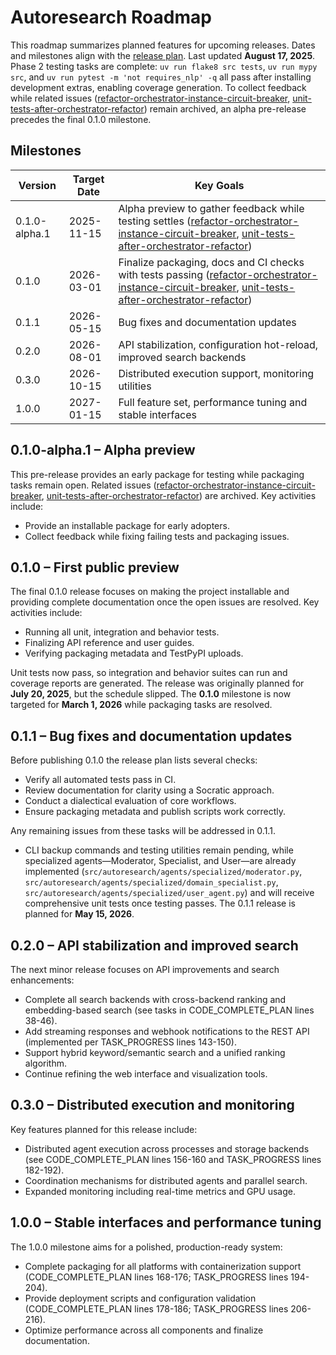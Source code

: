 # Autoresearch Roadmap

This roadmap summarizes planned features for upcoming releases. Dates and milestones align with the [release plan](docs/release_plan.md).
Last updated **August 17, 2025**.
Phase 2 testing tasks are complete: `uv run flake8 src tests`,
`uv run mypy src`, and `uv run pytest -m 'not requires_nlp' -q` all pass after
installing development extras, enabling coverage generation. To collect
feedback while related issues
([refactor-orchestrator-instance-circuit-breaker](issues/archive/refactor-orchestrator-instance-circuit-breaker.md),
[unit-tests-after-orchestrator-refactor](issues/archive/unit-tests-after-orchestrator-refactor.md))
remain archived, an alpha pre-release precedes the final 0.1.0 milestone.
## Milestones

| Version | Target Date | Key Goals |
| ------- | ----------- | --------- |
| 0.1.0-alpha.1 | 2025-11-15 | Alpha preview to gather feedback while testing settles ([refactor-orchestrator-instance-circuit-breaker](issues/archive/refactor-orchestrator-instance-circuit-breaker.md), [unit-tests-after-orchestrator-refactor](issues/archive/unit-tests-after-orchestrator-refactor.md)) |
| 0.1.0 | 2026-03-01 | Finalize packaging, docs and CI checks with tests passing ([refactor-orchestrator-instance-circuit-breaker](issues/archive/refactor-orchestrator-instance-circuit-breaker.md), [unit-tests-after-orchestrator-refactor](issues/archive/unit-tests-after-orchestrator-refactor.md)) |
| 0.1.1 | 2026-05-15 | Bug fixes and documentation updates |
| 0.2.0 | 2026-08-01 | API stabilization, configuration hot-reload, improved search backends |
| 0.3.0 | 2026-10-15 | Distributed execution support, monitoring utilities |
| 1.0.0 | 2027-01-15 | Full feature set, performance tuning and stable interfaces |

## 0.1.0-alpha.1 – Alpha preview

This pre-release provides an early package for testing while packaging tasks
remain open. Related issues
([refactor-orchestrator-instance-circuit-breaker](issues/archive/refactor-orchestrator-instance-circuit-breaker.md),
[unit-tests-after-orchestrator-refactor](issues/archive/unit-tests-after-orchestrator-refactor.md)) are archived. Key activities
include:

- Provide an installable package for early adopters.
- Collect feedback while fixing failing tests and packaging issues.

## 0.1.0 – First public preview

The final 0.1.0 release focuses on making the project installable and
providing complete documentation once the open issues are resolved. Key
activities include:

- Running all unit, integration and behavior tests.
- Finalizing API reference and user guides.
- Verifying packaging metadata and TestPyPI uploads.

Unit tests now pass, so integration and behavior suites can run and coverage
reports are generated. The release was originally planned for **July 20, 2025**, but
the schedule slipped. The **0.1.0** milestone is now targeted for **March 1, 2026**
while packaging tasks are resolved.

## 0.1.1 – Bug fixes and documentation updates

Before publishing 0.1.0 the release plan lists several checks:
- Verify all automated tests pass in CI.
- Review documentation for clarity using a Socratic approach.
- Conduct a dialectical evaluation of core workflows.
- Ensure packaging metadata and publish scripts work correctly.

Any remaining issues from these tasks will be addressed in 0.1.1.
- CLI backup commands and testing utilities remain pending, while specialized agents—Moderator, Specialist, and User—are already implemented (`src/autoresearch/agents/specialized/moderator.py`, `src/autoresearch/agents/specialized/domain_specialist.py`, `src/autoresearch/agents/specialized/user_agent.py`) and will receive comprehensive unit tests once testing passes.
The 0.1.1 release is planned for **May 15, 2026**.

## 0.2.0 – API stabilization and improved search

The next minor release focuses on API improvements and search enhancements:
- Complete all search backends with cross-backend ranking and embedding-based search (see tasks in CODE_COMPLETE_PLAN lines 38-46).
- Add streaming responses and webhook notifications to the REST API (implemented per TASK_PROGRESS lines 143-150).
- Support hybrid keyword/semantic search and a unified ranking algorithm.
- Continue refining the web interface and visualization tools.

## 0.3.0 – Distributed execution and monitoring

Key features planned for this release include:
- Distributed agent execution across processes and storage backends (see CODE_COMPLETE_PLAN lines 156-160 and TASK_PROGRESS lines 182-192).
- Coordination mechanisms for distributed agents and parallel search.
- Expanded monitoring including real-time metrics and GPU usage.

## 1.0.0 – Stable interfaces and performance tuning

The 1.0.0 milestone aims for a polished, production-ready system:
- Complete packaging for all platforms with containerization support (CODE_COMPLETE_PLAN lines 168-176; TASK_PROGRESS lines 194-204).
- Provide deployment scripts and configuration validation (CODE_COMPLETE_PLAN lines 178-186; TASK_PROGRESS lines 206-216).
- Optimize performance across all components and finalize documentation.

